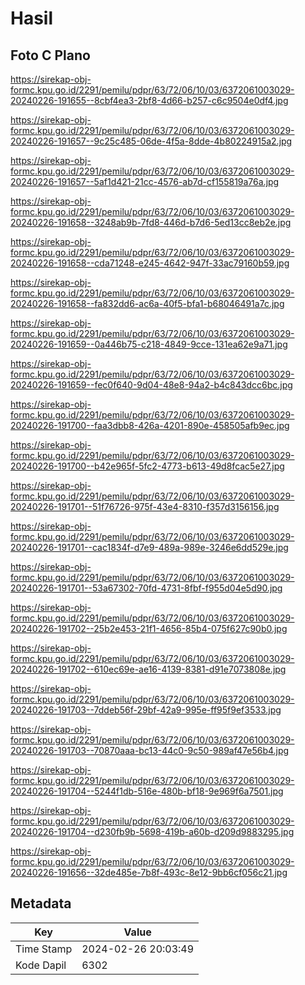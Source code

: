 # Hasil

## Foto C Plano

https://sirekap-obj-formc.kpu.go.id/2291/pemilu/pdpr/63/72/06/10/03/6372061003029-20240226-191655--8cbf4ea3-2bf8-4d66-b257-c6c9504e0df4.jpg

https://sirekap-obj-formc.kpu.go.id/2291/pemilu/pdpr/63/72/06/10/03/6372061003029-20240226-191657--9c25c485-06de-4f5a-8dde-4b80224915a2.jpg

https://sirekap-obj-formc.kpu.go.id/2291/pemilu/pdpr/63/72/06/10/03/6372061003029-20240226-191657--5af1d421-21cc-4576-ab7d-cf155819a76a.jpg

https://sirekap-obj-formc.kpu.go.id/2291/pemilu/pdpr/63/72/06/10/03/6372061003029-20240226-191658--3248ab9b-7fd8-446d-b7d6-5ed13cc8eb2e.jpg

https://sirekap-obj-formc.kpu.go.id/2291/pemilu/pdpr/63/72/06/10/03/6372061003029-20240226-191658--cda71248-e245-4642-947f-33ac79160b59.jpg

https://sirekap-obj-formc.kpu.go.id/2291/pemilu/pdpr/63/72/06/10/03/6372061003029-20240226-191658--fa832dd6-ac6a-40f5-bfa1-b68046491a7c.jpg

https://sirekap-obj-formc.kpu.go.id/2291/pemilu/pdpr/63/72/06/10/03/6372061003029-20240226-191659--0a446b75-c218-4849-9cce-131ea62e9a71.jpg

https://sirekap-obj-formc.kpu.go.id/2291/pemilu/pdpr/63/72/06/10/03/6372061003029-20240226-191659--fec0f640-9d04-48e8-94a2-b4c843dcc6bc.jpg

https://sirekap-obj-formc.kpu.go.id/2291/pemilu/pdpr/63/72/06/10/03/6372061003029-20240226-191700--faa3dbb8-426a-4201-890e-458505afb9ec.jpg

https://sirekap-obj-formc.kpu.go.id/2291/pemilu/pdpr/63/72/06/10/03/6372061003029-20240226-191700--b42e965f-5fc2-4773-b613-49d8fcac5e27.jpg

https://sirekap-obj-formc.kpu.go.id/2291/pemilu/pdpr/63/72/06/10/03/6372061003029-20240226-191701--51f76726-975f-43e4-8310-f357d3156156.jpg

https://sirekap-obj-formc.kpu.go.id/2291/pemilu/pdpr/63/72/06/10/03/6372061003029-20240226-191701--cac1834f-d7e9-489a-989e-3246e6dd529e.jpg

https://sirekap-obj-formc.kpu.go.id/2291/pemilu/pdpr/63/72/06/10/03/6372061003029-20240226-191701--53a67302-70fd-4731-8fbf-f955d04e5d90.jpg

https://sirekap-obj-formc.kpu.go.id/2291/pemilu/pdpr/63/72/06/10/03/6372061003029-20240226-191702--25b2e453-21f1-4656-85b4-075f627c90b0.jpg

https://sirekap-obj-formc.kpu.go.id/2291/pemilu/pdpr/63/72/06/10/03/6372061003029-20240226-191702--610ec69e-ae16-4139-8381-d91e7073808e.jpg

https://sirekap-obj-formc.kpu.go.id/2291/pemilu/pdpr/63/72/06/10/03/6372061003029-20240226-191703--7ddeb56f-29bf-42a9-995e-ff95f9ef3533.jpg

https://sirekap-obj-formc.kpu.go.id/2291/pemilu/pdpr/63/72/06/10/03/6372061003029-20240226-191703--70870aaa-bc13-44c0-9c50-989af47e56b4.jpg

https://sirekap-obj-formc.kpu.go.id/2291/pemilu/pdpr/63/72/06/10/03/6372061003029-20240226-191704--5244f1db-516e-480b-bf18-9e969f6a7501.jpg

https://sirekap-obj-formc.kpu.go.id/2291/pemilu/pdpr/63/72/06/10/03/6372061003029-20240226-191704--d230fb9b-5698-419b-a60b-d209d9883295.jpg

https://sirekap-obj-formc.kpu.go.id/2291/pemilu/pdpr/63/72/06/10/03/6372061003029-20240226-191656--32de485e-7b8f-493c-8e12-9bb6cf056c21.jpg


## Metadata

| Key        | Value               |
| ---------- | ------------------- |
| Time Stamp | 2024-02-26 20:03:49 |
| Kode Dapil | 6302                |



